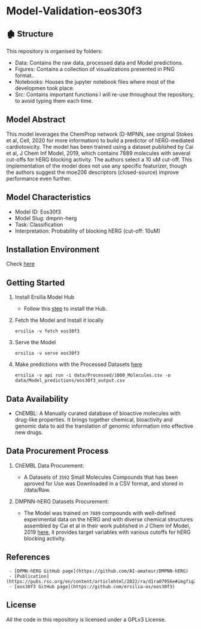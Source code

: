 # Model-Validation-eos30f3

## :derelict_house: Structure

This repository is organised by folders:

- Data: Contains the raw data, processed data and Model predictions.
- Figures: Contains a collection of visualizations presented in PNG format..
- Notebooks: Houses the jupyter notebook files where most of the developmen took place.
- Src: Contains important functions I will re-use throughout the repository, to avoid typing them each time.

## Model Abstract

This model leverages the ChemProp network (D-MPNN, see original Stokes et al, Cell, 2020 for more information) to build a predictor of hERG-mediated cardiotoxicity. The model has been trained using a dataset published by Cai et al, J Chem Inf Model, 2019, which contains 7889 molecules with several cut-offs for hERG blocking activity. The authors select a 10 uM cut-off. This implementation of the model does not use any specific featurizer, though the authors suggest the moe206 descriptors (closed-source) improve performance even further.

## Model Characteristics

- Model ID: Eos30f3
- Model Slug: dmpnn-herg
- Task: Classification
- Interpretation: Probability of blocking hERG (cut-off: 10uM)

## Installation Environment

Check [here](https://github.com/Malikbadmus/model-validation-eos30f3/blob/main/requirements.txt)

## Getting Started

1. Install Ersilia Model Hub
     - Follow this [step](https://ersilia.gitbook.io/ersilia-book/ersilia-model-hub/installation) to install the Hub.

2. Fetch the Model and Install it locally

   ```
   ersilia -v fetch eos30f3
   ```
3. Serve the Model

   ```
   ersilia -v serve eos30f3
   ```
4. Make predictions with the Processed Datasets [here](https://github.com/Malikbadmus/model-validation-eos30f3/blob/main/data/Processed/100_Molecules.csv)

   ```
   ersilia -v api run -i data/Processed/1000_Molecules.csv -o data/Model_predictions/eos30f3_output.csv

## Data Availability

- ChEMBL: A Manually curated database of bioactive molecules with drug-like properties. It brings together chemical, bioactivity and genomic data to aid the translation of genomic information into effective new drugs.



## Data Procurement Process

1. ChEMBL Data Procurement:

   - A Datasets of `3592` Small Molecules Compounds that has been aproved for Use was Downloaded in a CSV format, and stored in /data/Raw.

2. DMPNN-hERG Datasets Procurement:

   - The Model was trained on `7889` compounds with well-defined experimental data on the hERG and with diverse chemical structures assembled by Cai et al in their work published in J Chem Inf Model, 2019 [here](https://pubmed.ncbi.nlm.nih.gov/30715873/), it provides target variables with various cutoffs for hERG blocking activity. 


## References

     - [DPMN-hERG GitHub page](https://github.com/AI-amateur/DMPNN-hERG)
     - [Publication](https://pubs.rsc.org/en/content/articlehtml/2022/ra/d1ra07956e#imgfig2)
     - [eos30f3 GitHub page](https://github.com/ersilia-os/eos30f3)

## License

All the code in this repository is licensed under a GPLv3 License.

